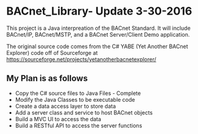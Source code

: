 # BACnet_Library- Update 3-30-2016
This project is a Java interpreation of the BACnet Standard. It will include BACnet/IP, BACnet/MSTP, and a 
BACnet Server/Client Demo application.

The original source code comes from the C# YABE (Yet Another BACnet Explorer) code off of Sourceforge at 
https://sourceforge.net/projects/yetanotherbacnetexplorer/

## My Plan is as follows
* Copy the C# source files to Java Files - Complete
* Modify the Java Classes to be executable code
* Create a data access layer to store data
* Add a server class and service to host BACnet objects
* Build a MVC UI to access the data
* Build a RESTful API to access the server functions
